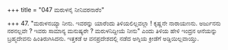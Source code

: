 +++
title = "047 ಮರುಳನೈ ನೀನಿವರನಾರೆಂ"

+++
47. "ಮರುಳನಯ್ಯಾ ನೀನು. ಇವರನ್ನು ಯಾರೆಂದು ತಿಳಿಯಲಿಲ್ಲವಲ್ಲಾ ! ಕೃಷ್ಣನೇ ನಾರಾಯಣನು. ಅರ್ಜುನನು ನರನಲ್ಲವೇ ? ಇವರು ಸಾಮಾನ್ಯ ಮನುಷ್ಯರೇ ? ಮರುಳನಿದ್ದೀಯೆ ನೀನು" ಎಂದು ತಿಳಿಯ ಹೇಳಿ ಇಂದ್ರನ ಆನೆಯನ್ನು ಬ್ರಹ್ಮದೇವನು ಹಿಂತಿರುಗಿಸಿದನು. ಇತ್ತಕಡೆ ಆ ವನಪ್ರದೇಶದಲ್ಲಿ ನಡೆದ ಅಗ್ನಿಯ ಕ್ರೀಡೆಗೆ ಅಡ್ಡಿಯಿಲ್ಲವಾಯ್ತು.
